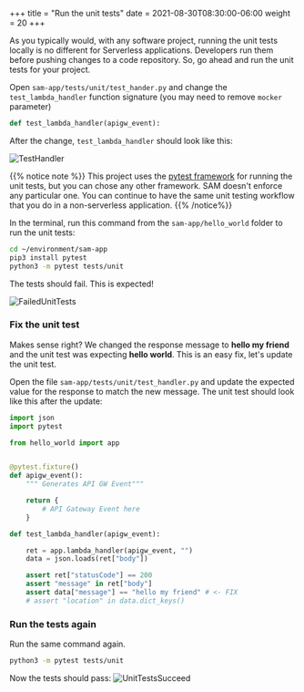 +++
title = "Run the unit tests"
date = 2021-08-30T08:30:00-06:00
weight = 20
+++

As you typically would, with any software project, running the unit tests locally is no different for Serverless applications. Developers run them before pushing changes to a code repository. So, go ahead and run the unit tests for your project.

Open `sam-app/tests/unit/test_hander.py` and change the `test_lambda_handler` function signature (you may need to remove `mocker` parameter)

```python
def test_lambda_handler(apigw_event):
```

After the change, `test_lambda_handler` should look like this:

![TestHandler](/images/python/sam/cloud9_ide_test_handler.png)

{{% notice note %}}
This project uses the [pytest framework](https://docs.pytest.org/) for running the unit tests, but you can chose any other framework. SAM doesn't enforce any particular one. You can continue to have the same unit testing workflow that you do in a non-serverless application.
{{% /notice%}}

In the terminal, run this command from the `sam-app/hello_world` folder to run the unit tests:

```bash
cd ~/environment/sam-app
pip3 install pytest
python3 -m pytest tests/unit
```

The tests should fail. This is expected!

![FailedUnitTests](/images/python/sam/cloud9_ide_pytest_fail.png)

### Fix the unit test
Makes sense right? We changed the response message to **hello my friend** and the unit test was expecting **hello world**. This is an easy fix, let's update the unit test. 

Open the file `sam-app/tests/unit/test_handler.py` and update the expected value for the response to match the new message. The unit test should look like this after the update:

```python
import json
import pytest

from hello_world import app


@pytest.fixture()
def apigw_event():
    """ Generates API GW Event"""

    return {
        # API Gateway Event here
    }

def test_lambda_handler(apigw_event):

    ret = app.lambda_handler(apigw_event, "")
    data = json.loads(ret["body"])

    assert ret["statusCode"] == 200
    assert "message" in ret["body"]
    assert data["message"] == "hello my friend" # <- FIX
    # assert "location" in data.dict_keys()
```

### Run the tests again
Run the same command again.

```bash
python3 -m pytest tests/unit
```

Now the tests should pass:
![UnitTestsSucceed](/images/python/sam/cloud9_ide_pytest_pass.png)

